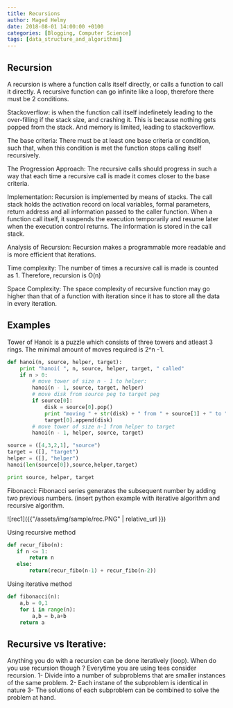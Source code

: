 ```yaml
---
title: Recursions
author: Maged Helmy
date: 2018-08-01 14:00:00 +0100
categories: [Blogging, Computer Science]
tags: [data_structure_and_algorithms]
---
```


## Recursion

A recursion is where a function calls itself directly, or calls a function to call it directly. A recursive function can go infinite like a loop, therefore there must be 2 conditions.

Stackoverflow: is when the function call itself indefinetely leading to the over-filling if the stack size, and crashing it. This is because nothing gets popped from the stack. And memory is limited, leading to stackoverflow.

The base criteria: There must be at least one base criteria or condition, such that, when this condition is met the function stops calling itself recursively.

The Progression Approach: The recursive calls should progress in such a way that each time a recursive call is made it comes closer to the base criteria.

Implementation: Recursion is implemented by means of stacks. The call stack holds the activation record on local variables, formal parameters, return address and all information passed to the caller function. When a function call itself, it suspends the execution temporarily and resume later when the execution control returns. The information is stored in the call stack.

Analysis of Recursion: Recursion makes a programmable more readable and is more efficient that iterations.

Time complexity: The number of times a recursive call is made is counted as 1. Therefore, recursion is O(n)

Space Complexity: The space complexity of recursive function may go higher than that of a function with iteration since it has to store all the data in every iteration.

## Examples

Tower of Hanoi: is a puzzle which consists of three towers and atleast 3 rings. The minimal amount of moves required is 2^n -1.

```Python
def hanoi(n, source, helper, target):
    print "hanoi( ", n, source, helper, target, " called"
    if n > 0:
        # move tower of size n - 1 to helper:
        hanoi(n - 1, source, target, helper)
        # move disk from source peg to target peg
        if source[0]:
            disk = source[0].pop()
            print "moving " + str(disk) + " from " + source[1] + " to " + target[1]
            target[0].append(disk)
        # move tower of size n-1 from helper to target
        hanoi(n - 1, helper, source, target)

source = ([4,3,2,1], "source")
target = ([], "target")
helper = ([], "helper")
hanoi(len(source[0]),source,helper,target)

print source, helper, target
```

Fibonacci: Fibonacci series generates the subsequent number by adding two previous numbers. (insert python example with iterative algorithm and recursive algorithm.

![rec1]({{"/assets/img/sample/rec.PNG" | relative_url }})

Using recursive method

```Python
def recur_fibo(n):
   if n <= 1:
       return n
   else:
       return(recur_fibo(n-1) + recur_fibo(n-2))
```

Using iterative method

```Python
def fibonacci(n):
    a,b = 0,1
    for i in range(n):
        a,b = b,a+b
    return a

```
## Recursive vs Iterative:

Anything you do with a recursion can be done iteratively (loop). When do you use recursion though ? Everytime you are using tees consider recursion.
1- Divide into a number of subproblems that are smaller instances of the same problem.
2- Each instane of the subproblem is identical in nature
3- The solutions of each subproblem can be combined to solve the problem at hand.
